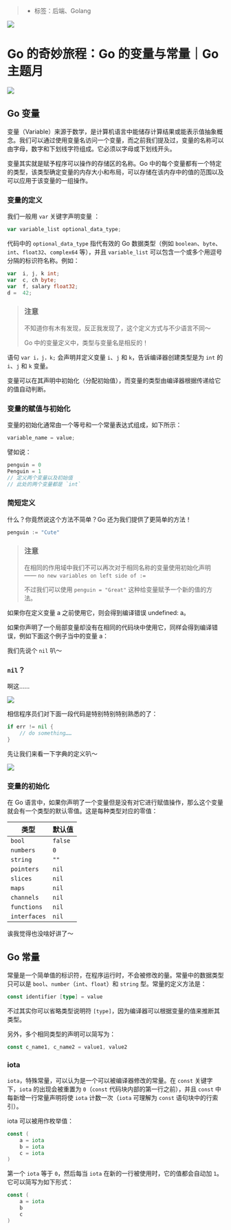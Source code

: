 > * 标签：后端、Golang

![](https://p3-juejin.byteimg.com/tos-cn-i-k3u1fbpfcp/15ee9e1f856447fba1935aa98925c0b9~tplv-k3u1fbpfcp-zoom-1.image)

# Go 的奇妙旅程：Go 的变量与常量｜Go 主题月

![](https://p3-juejin.byteimg.com/tos-cn-i-k3u1fbpfcp/ee51d3128b444d8f89fdb67552054550~tplv-k3u1fbpfcp-zoom-1.image)

## Go 变量

变量（Variable）来源于数学，是计算机语言中能储存计算结果或能表示值抽象概念。我们可以通过使用变量名访问一个变量，而之前我们提及过，变量的名称可以由字母，数字和下划线字符组成。它必须以字母或下划线开头。

变量其实就是赋予程序可以操作的存储区的名称。Go 中的每个变量都有一个特定的类型，该类型确定变量的内存大小和布局，可以存储在该内存中的值的范围以及可以应用于该变量的一组操作。

### 变量的定义

我们一般用 `var` 关键字声明变量 ：

```go
var variable_list optional_data_type;
```

代码中的 `optional_data_type` 指代有效的 Go 数据类型（例如 `boolean`、`byte`、`int`、`float32`、`complex64` 等），并且 `variable_list` 可以包含一个或多个用逗号分隔的标识符名称。例如：

```go
var  i, j, k int;
var  c, ch byte;
var  f, salary float32;
d =  42;
```

> ### 注意
> 不知道你有木有发现，反正我发现了，这个定义方式与不少语言不同～
>
> Go 中的变量定义中，类型与变量名是相反的！

语句 `var i，j，k;` 会声明并定义变量 `i`、`j` 和 `k`，告诉编译器创建类型是为 `int` 的 `i`、`j` 和 `k` 变量。

变量可以在其声明中初始化（分配初始值），而变量的类型由编译器根据传递给它的值自动判断。

### 变量的赋值与初始化

变量的初始化通常由一个等号和一个常量表达式组成，如下所示：

```go
variable_name = value;
```

譬如说：

```go
penguin = 0
Penguin = 1
// 定义两个变量以及初始值
// 此处的两个变量都是 `int`
```

### 简短定义

什么？你竟然说这个方法不简单？Go 还为我们提供了更简单的方法！

```go
penguin := "Cute"
```

> ### 注意
> 在相同的作用域中我们不可以再次对于相同名称的变量使用初始化声明 —— `no new variables on left side of :=`
>
> 不过我们可以使用 `penguin = "Great"` 这种给变量赋予一个新的值的方法。

如果你在定义变量 a 之前使用它，则会得到编译错误 undefined: a。

如果你声明了一个局部变量却没有在相同的代码块中使用它，同样会得到编译错误，例如下面这个例子当中的变量 a：

我们先说个 `nil` 叭～

### `nil`？

啊这……

![](https://p6-juejin.byteimg.com/tos-cn-i-k3u1fbpfcp/9fe174dda05c4ed18a0d8ef733380375~tplv-k3u1fbpfcp-zoom-1.image)

相信程序员们对下面一段代码是特别特别特别熟悉的了：

```go
if err != nil {
    // do something……
}
```

先让我们来看一下字典的定义叭～

![](https://p9-juejin.byteimg.com/tos-cn-i-k3u1fbpfcp/edfd4bdc98f24a96a9807771d4016e1e~tplv-k3u1fbpfcp-zoom-1.image)

### 变量的初始化

在 Go 语言中，如果你声明了一个变量但是没有对它进行赋值操作，那么这个变量就会有一个类型的默认零值。这是每种类型对应的零值：

| 类型 | 默认值 |
| --- | --- |
| `bool` | `false` |
| `numbers` | `0` |                                
| `string` | `""` |
| `pointers` | `nil` |
| `slices` | `nil` |
| `maps` | `nil` |
| `channels` | `nil` |
| `functions` | `nil` |
| `interfaces` | `nil` |

诶我觉得也没啥好讲了～

## Go 常量

常量是一个简单值的标识符，在程序运行时，不会被修改的量。常量中的数据类型只可以是 `bool`、`number`（`int`、`float`）和 `string` 型。常量的定义方法是：

```go
const identifier [type] = value
```

不过其实你可以省略类型说明符 `[type]`，因为编译器可以根据变量的值来推断其类型。

另外，多个相同类型的声明可以简写为：

```go
const c_name1, c_name2 = value1, value2
```

### iota

`iota`，特殊常量，可以认为是一个可以被编译器修改的常量。在 `const` 关键字下，`iota` 的出现会被重置为 `0`（`const` 代码块内部的第一行之前），并且 `const` 中每新增一行常量声明将使 `iota` 计数一次（`iota` 可理解为 `const` 语句块中的行索引）。

iota 可以被用作枚举值：

```go
const (
    a = iota
    b = iota
    c = iota
)
```

第一个 `iota` 等于 `0`，然后每当 `iota` 在新的一行被使用时，它的值都会自动加 `1`。它可以简写为如下形式：

```go
const (
    a = iota
    b
    c
)
```